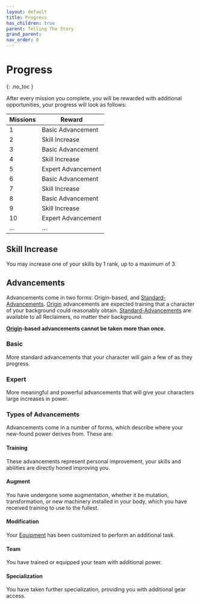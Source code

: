 ```yaml
---
layout: default
title: Progress
has_children: true
parent: Telling The Story
grand_parent: 
nav_order: 0
---
```

# Progress
{: .no_toc }

After every mission you complete, you will be rewarded with additional opportunities, your progress will look as follows:

| Missions | Reward             |
| -------- | ------------------ |
| 1        | Basic Advancement           |
| 2        | Skill Increase  |
| 3        | Basic Advancement           |
| 4        | Skill Increase  |
| 5        | Expert Advancement |
| 6        | Basic Advancement           |
| 7        | Skill Increase  |
| 8        | Basic Advancement           |
| 9        | Skill Increase  |
| 10       | Expert Advancement |
| …      | …                   |

## Skill Increase
You may increase one of your skills by 1 rank, up to a maximum of 3.
## Advancements
Advancements come in two forms: Origin-based, and [Standard-Advancements](Game/Standard-Advancements). [Origin](Game/Creating-A-Reclaimer#Origin) advancements are expected training that a character of your background could reasonably obtain. [Standard-Advancements](Game/Standard-Advancements) are available to all Reclaimers, no matter their background.

**[Origin](Game/Creating-A-Reclaimer#Origin)-based advancements cannot be taken more than once.**

### Basic
More standard advancements that your character will gain a few of as they progress.

### Expert
More meaningful and powerful advancements that will give your characters large increases in power.


### Types of Advancements
Advancements come in a number of forms, which describe where your new-found power derives from. These are:
#### Training
These advancements represent personal improvement, your skills and abilities are directly honed improving you.

#### Augment
You have undergone some augmentation, whether it be mutation, transformation, or new machinery installed in your body, which you have received training to use to the fullest.

#### Modification
Your [Equipment](Game/Core/Equipment) has been customized to perform an additional task.

#### Team
You have trained or equipped your team with additional power.

#### Specialization
You have taken further specialization, providing you with additional gear access.

